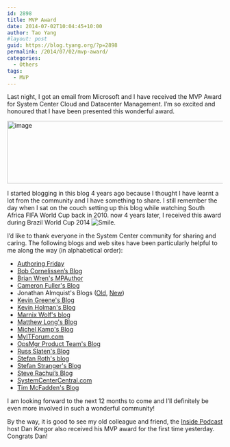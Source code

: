 ```yaml
---
id: 2898
title: MVP Award
date: 2014-07-02T10:04:45+10:00
author: Tao Yang
#layout: post
guid: https://blog.tyang.org/?p=2898
permalink: /2014/07/02/mvp-award/
categories:
  - Others
tags:
  - MVP
---
```

Last night, I got an email from Microsoft and I have received the MVP Award for System Center Cloud and Datacenter Management. I’m so excited and honoured that I have been presented this wonderful award.

<a href="https://blog.tyang.org/wp-content/uploads/2014/07/image.png"><img style="background-image: none; padding-top: 0px; padding-left: 0px; display: inline; padding-right: 0px; border: 0px;" title="image" src="https://blog.tyang.org/wp-content/uploads/2014/07/image_thumb.png" alt="image" width="580" height="146" border="0" /></a>

I started blogging in this blog 4 years ago because I thought I have learnt a lot from the community and I have something to share. I still remember the day when I sat on the couch setting up this blog while watching South Africa FIFA World Cup back in 2010. now 4 years later, I received this award during Brazil World Cup 2014 <img class="wlEmoticon wlEmoticon-smile" style="border-style: none;" src="https://blog.tyang.org/wp-content/uploads/2014/07/wlEmoticon-smile.png" alt="Smile" />.

I’d like to thank everyone in the System Center community for sharing and caring. The following blogs and web sites have been particularly helpful to me along the way (in alphabetical order):
<ul>
	<li><a href="http://www.authoringfriday.com/">Authoring Friday</a></li>
	<li><a href="http://www.bictt.com/blogs/">Bob Cornelissen’s Blog</a></li>
	<li><a href="http://blogs.technet.com/b/mpauthor/">Brian Wren's MPAuthor</a></li>
	<li><a href="http://blogs.catapultsystems.com/cfuller">Cameron Fuller's Blog</a></li>
	<li>Jonathan Almquist's Blogs (<a href="http://blogs.technet.com/b/jonathanalmquist/">Old</a>, <a href="http://blog.scomskills.com/">New</a>)</li>
	<li><a href="http://kevingreeneitblog.blogspot.com">Kevin Greene's Blog</a></li>
	<li><a href="http://blogs.technet.com/b/kevinholman/">Kevin Holman's Blog</a></li>
	<li><a href="http://thoughtsonopsmgr.blogspot.com">Marnix Wolf's blog</a></li>
	<li><a href="http://matthewlong.wordpress.com/">Matthew Long's Blog</a></li>
	<li><a href="http://michelkamp.wordpress.com/">Michel Kamp's Blog</a></li>
	<li><a href="http://www.myitforum.com/">MyITForum.com</a></li>
	<li><a href="http://blogs.technet.com/b/momteam/">OpsMgr Product Team's Blog</a></li>
	<li><a href="http://blogs.msdn.com/b/rslaten/">Russ Slaten's Blog</a></li>
	<li><a href="http://stefanroth.net/">Stefan Roth's blog</a></li>
	<li><a href="http://blogs.technet.com/b/stefan_stranger/">Stefan Stranger's Blog</a></li>
	<li><a href="http://blogs.msdn.com/b/steverac/">Steve Rachui’s Blog</a></li>
	<li><a href="http://www.systemcentercentral.com/">SystemCenterCentral.com</a></li>
	<li><a href="http://www.scom2k7.com/">Tim McFadden's Blog</a></li>
</ul>
I am looking forward to the next 12 months to come and I’ll definitely be even more involved in such a wonderful community!

By the way, it is good to see my old colleague and friend, the <a href="http://ipn.tv">Inside Podcast</a> host Dan Kregor also received his MVP award for the first time yesterday. Congrats Dan!